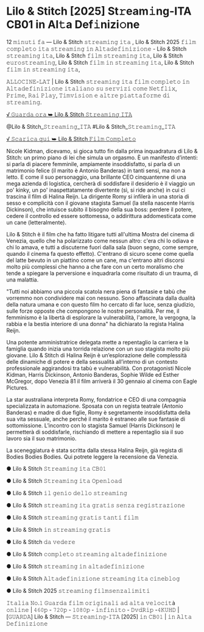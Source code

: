 # Lilo & Stitch [2025] St𝚛eam𝚒ng-ITA CB01 in Al𝚝a Def𝚒nizi𝚘ne

12 𝚖𝚒𝚗𝚞𝚝𝚒 𝚏𝚊 — Lilo & Stitch 𝚜𝚝𝚛𝚎𝚊𝚖𝚒𝚗𝚐 𝚒𝚝𝚊 , Lilo & Stitch 2025 𝚏𝚒𝚕𝚖 𝚌𝚘𝚖𝚙𝚕𝚎𝚝𝚘 𝚒𝚝𝚊 𝚜𝚝𝚛𝚎𝚊𝚖𝚒𝚗𝚐 𝚒𝚗 𝙰𝚕𝚝𝚊𝚍𝚎𝚏𝚒𝚗𝚒𝚣𝚒𝚘𝚗𝚎 - Lilo & Stitch 𝚜𝚝𝚛𝚎𝚊𝚖𝚒𝚗𝚐 𝚒𝚝𝚊, Lilo & Stitch 𝚏𝚒𝚕𝚖 𝚜𝚝𝚛𝚎𝚊𝚖𝚒𝚗𝚐 𝚒𝚝𝚊, Lilo & Stitch 𝚎𝚞𝚛𝚘𝚜𝚝𝚛𝚎𝚊𝚖𝚒𝚗𝚐, Lilo & Stitch 𝚏𝚒𝚕𝚖 𝚒𝚗 𝚜𝚝𝚛𝚎𝚊𝚖𝚒𝚗𝚐 𝚒𝚝𝚊, Lilo & Stitch 𝚏𝚒𝚕𝚖 𝚒𝚗 𝚜𝚝𝚛𝚎𝚊𝚖𝚒𝚗𝚐 𝚒𝚝𝚊,

𝙰𝙻𝙻𝙾𝙲𝙸𝙽𝙴-𝙻𝙰𝚃 | Lilo & Stitch 𝚜𝚝𝚛𝚎𝚊𝚖𝚒𝚗𝚐 𝚒𝚝𝚊 𝚏𝚒𝚕𝚖 𝚌𝚘𝚖𝚙𝚕𝚎𝚝𝚘 𝚒𝚗 𝙰𝚕𝚝𝚊𝚍𝚎𝚏𝚒𝚗𝚒𝚣𝚒𝚘𝚗𝚎 𝚒𝚝𝚊𝚕𝚒𝚊𝚗𝚘 𝚜𝚞 𝚜𝚎𝚛𝚟𝚒𝚣𝚒 𝚌𝚘𝚖𝚎 𝙽𝚎𝚝𝚏𝚕𝚒𝚡, 𝙿𝚛𝚒𝚖𝚎, 𝚁𝚊𝚒 𝙿𝚕𝚊𝚢, 𝚃𝚒𝚖𝚟𝚒𝚜𝚒𝚘𝚗 𝚎 𝚊𝚕𝚝𝚛𝚎 𝚙𝚒𝚊𝚝𝚝𝚊𝚏𝚘𝚛𝚖𝚎 𝚍𝚒 𝚜𝚝𝚛𝚎𝚊𝚖𝚒𝚗𝚐.

[√ 𝙶𝚞𝚊𝚛𝚍𝚊 𝚘𝚛𝚊 ➥ Lilo & Stitch 𝚂𝚝𝚛𝚎𝚊𝚖𝚒𝚗𝚐 𝙸𝚃𝙰](https://t.co/yR1LXrWvZh)

@Lilo & Stitch_𝚂𝚝𝚛𝚎𝚊𝚖𝚒𝚗𝚐_𝙸𝚃𝙰 #Lilo & Stitch_𝚂𝚝𝚛𝚎𝚊𝚖𝚒𝚗𝚐_𝙸𝚃𝙰

[√ 𝚂𝚌𝚊𝚛𝚒𝚌𝚊 𝚚𝚞𝚒 ➥ Lilo & Stitch 𝙵𝚒𝚕𝚖 𝙲𝚘𝚖𝚙𝚕𝚎𝚝𝚘](https://t.co/yR1LXrWvZh)

Nicole Kidman, dicevamo, si gioca tutto fin dalla prima inquadratura di Lilo & Stitch: un primo piano di lei che simula un orgasmo. È un manifesto d’intenti: si parla di piacere femminile, ampiamente insoddisfatto, si parla di un matrimonio felice (il marito è Antonio Banderas) in tanti sensi, ma non a letto. E come il suo personaggio, una brillante CEO cinquantenne di una mega azienda di logistica, cercherà di soddisfare il desiderio è il viaggio un po' kinky, un po' inaspettatamente divertente (sì, si ride anche) in cui ci trascina il film di Halina Reijn. La dirigente Romy si infilerà in una storia di sesso e complicità con il giovane stagista Samuel (la stella nascente Harris Dickinson), che intuisce subito il bisogno della sua boss: perdere il potere, cedere il controllo ed essere sottomessa, o addirittura addomesticata come un cane (letteralmente).

Lilo & Stitch è il film che ha fatto litigare tutti all'ultima Mostra del cinema di Venezia, quello che ha polarizzato come nessun altro: c'era chi lo odiava e chi lo amava, e tutti a discuterne fuori dalla sala (buon segno, come sempre, quando il cinema fa questo effetto). C'entrano di sicuro scene come quella del latte bevuto in un piattino come un cane, ma c'entrano altri discorsi molto più complessi che hanno a che fare con un certo moralismo che tende a spiegare la perversione e inquadrarla come risultato di un trauma, di una malattia.

"Tutti noi abbiamo una piccola scatola nera piena di fantasie e tabù che vorremmo non condividere mai con nessuno. Sono affascinata dalla dualità della natura umana e con questo film ho cercato di far luce, senza giudizio, sulle forze opposte che compongono le nostre personalità. Per me, il femminismo è la libertà di esplorare la vulnerabilità, l'amore, la vergogna, la rabbia e la bestia interiore di una donna" ha dichiarato la regista Halina Reijn.

Una potente amministratrice delegata mette a repentaglio la carriera e la famiglia quando inizia una torrida relazione con un suo stagista molto più giovane. Lilo & Stitch di Halina Reijn è un’esplorazione delle complessità delle dinamiche di potere e della sessualità all’interno di un contesto professionale aggirandosi tra tabù e vulnerabilità. Con protagonisti Nicole Kidman, Harris Dickinson, Antonio Banderas, Sophie Wilde ed Esther McGregor, dopo Venezia 81 il film arriverà il 30 gennaio al cinema con Eagle Pictures.

La star australiana interpreta Romy, fondatrice e CEO di una compagnia specializzata in automazione. Sposata con un regista teatrale (Antonio Banderas) e madre di due figlie, Romy è segretamente insoddisfatta della sua vita sessuale, anche perché il marito è estraneo alle sue fantasie di sottomissione. L’incontro con lo stagista Samuel (Harris Dickinson) le permetterà di soddisfarle, rischiando di mettere a repentaglio sia il suo lavoro sia il suo matrimonio.

La sceneggiatura è stata scritta dalla stessa Halina Reijn, già regista di Bodies Bodies Bodies. Qui potrete leggere la recensione da Venezia.

● Lilo & Stitch 𝚂𝚝𝚛𝚎𝚊𝚖𝚒𝚗𝚐 𝚒𝚝𝚊 𝙲𝙱𝟶𝟷

● Lilo & Stitch 𝚂𝚝𝚛𝚎𝚊𝚖𝚒𝚗𝚐 𝚒𝚝𝚊 𝙾𝚙𝚎𝚗𝚕𝚘𝚊𝚍

● Lilo & Stitch 𝚒𝚕 𝚐𝚎𝚗𝚒𝚘 𝚍𝚎𝚕𝚕𝚘 𝚜𝚝𝚛𝚎𝚊𝚖𝚒𝚗𝚐

● Lilo & Stitch 𝚜𝚝𝚛𝚎𝚊𝚖𝚒𝚗𝚐 𝚒𝚝𝚊 𝚐𝚛𝚊𝚝𝚒𝚜 𝚜𝚎𝚗𝚣𝚊 𝚛𝚎𝚐𝚒𝚜𝚝𝚛𝚊𝚣𝚒𝚘𝚗𝚎

● Lilo & Stitch 𝚜𝚝𝚛𝚎𝚊𝚖𝚒𝚗𝚐 𝚐𝚛𝚊𝚝𝚒𝚜 𝚝𝚊𝚗𝚝𝚒 𝚏𝚒𝚕𝚖

● Lilo & Stitch 𝚒𝚗 𝚜𝚝𝚛𝚎𝚊𝚖𝚒𝚗𝚐 𝚐𝚛𝚊𝚝𝚒𝚜

● Lilo & Stitch 𝚍𝚊 𝚟𝚎𝚍𝚎𝚛𝚎

● Lilo & Stitch 𝚌𝚘𝚖𝚙𝚕𝚎𝚝𝚘 𝚜𝚝𝚛𝚎𝚊𝚖𝚒𝚗𝚐 𝚊𝚕𝚝𝚊𝚍𝚎𝚏𝚒𝚗𝚒𝚣𝚒𝚘𝚗𝚎

● Lilo & Stitch 𝚜𝚝𝚛𝚎𝚊𝚖𝚒𝚗𝚐 𝚒𝚗 𝚊𝚕𝚝𝚊𝚍𝚎𝚏𝚒𝚗𝚒𝚣𝚒𝚘𝚗𝚎

● Lilo & Stitch 𝙰𝚕𝚝𝚊𝚍𝚎𝚏𝚒𝚗𝚒𝚣𝚒𝚘𝚗𝚎 𝚜𝚝𝚛𝚎𝚊𝚖𝚒𝚗𝚐 𝚒𝚝𝚊 𝚌𝚒𝚗𝚎𝚋𝚕𝚘𝚐

● Lilo & Stitch 2025 𝚜𝚝𝚛𝚎𝚊𝚖𝚒𝚗𝚐 𝚏𝚒𝚕𝚖𝚜𝚎𝚗𝚣𝚊𝚕𝚒𝚖𝚒𝚝𝚒

𝙸𝚝𝚊𝚕𝚒𝚊 𝙽𝚘.𝟷 𝙶𝚞𝚊𝚛𝚍𝚊 𝚏𝚒𝚕𝚖 𝚘𝚛𝚒𝚐𝚒𝚗𝚊𝚕𝚒 𝚊𝚍 𝚊𝚕𝚝𝚊 𝚟𝚎𝚕𝚘𝚌𝚒𝚝à 𝚘𝚗𝚕𝚒𝚗𝚎 | 𝟺𝟼𝟶𝚙 - 𝟽𝟸𝟶𝚙 - 𝟷𝟶𝟾𝟶𝚙 - 𝚒𝚗𝚏𝚒𝚗𝚒𝚝𝚘 - 𝙳𝚟𝚍𝚁𝚒𝚙 -𝟺𝙺𝚄𝙷𝙳 | [𝙶𝚄𝙰𝚁𝙳𝙰] Lilo & Stitch — 𝚂𝚝𝚛𝚎𝚊𝚖𝚒𝚗𝚐-𝙸𝚃𝙰 [2025] 𝚒𝚗 𝙲𝙱𝟶𝟷 | 𝚒𝚗 𝙰𝚕𝚝𝚊 𝙳𝚎𝚏𝚒𝚗𝚒𝚣𝚒𝚘𝚗𝚎
